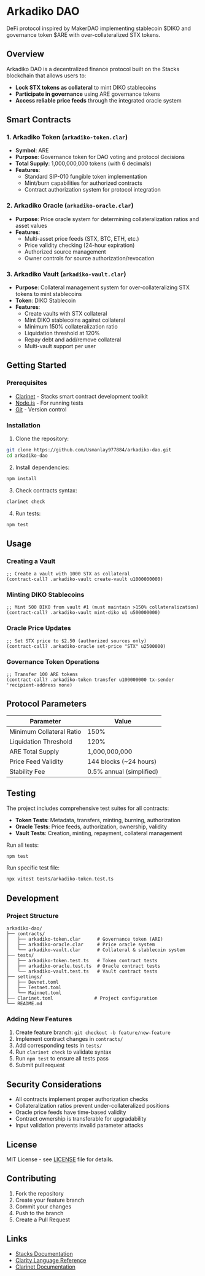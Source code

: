 # Arkadiko DAO

DeFi protocol inspired by MakerDAO implementing stablecoin $DIKO and governance token $ARE with over-collateralized STX tokens.

## Overview

Arkadiko DAO is a decentralized finance protocol built on the Stacks blockchain that allows users to:

- **Lock STX tokens as collateral** to mint DIKO stablecoins
- **Participate in governance** using ARE governance tokens
- **Access reliable price feeds** through the integrated oracle system

## Smart Contracts

### 1. Arkadiko Token (`arkadiko-token.clar`)
- **Symbol**: ARE
- **Purpose**: Governance token for DAO voting and protocol decisions
- **Total Supply**: 1,000,000,000 tokens (with 6 decimals)
- **Features**:
  - Standard SIP-010 fungible token implementation
  - Mint/burn capabilities for authorized contracts
  - Contract authorization system for protocol integration

### 2. Arkadiko Oracle (`arkadiko-oracle.clar`)
- **Purpose**: Price oracle system for determining collateralization ratios and asset values
- **Features**:
  - Multi-asset price feeds (STX, BTC, ETH, etc.)
  - Price validity checking (24-hour expiration)
  - Authorized source management
  - Owner controls for source authorization/revocation

### 3. Arkadiko Vault (`arkadiko-vault.clar`)
- **Purpose**: Collateral management system for over-collateralizing STX tokens to mint stablecoins
- **Token**: DIKO Stablecoin
- **Features**:
  - Create vaults with STX collateral
  - Mint DIKO stablecoins against collateral
  - Minimum 150% collateralization ratio
  - Liquidation threshold at 120%
  - Repay debt and add/remove collateral
  - Multi-vault support per user

## Getting Started

### Prerequisites

- [Clarinet](https://github.com/hirosystems/clarinet) - Stacks smart contract development toolkit
- [Node.js](https://nodejs.org/) - For running tests
- [Git](https://git-scm.com/) - Version control

### Installation

1. Clone the repository:
```bash
git clone https://github.com/Usmanlay977884/arkadiko-dao.git
cd arkadiko-dao
```

2. Install dependencies:
```bash
npm install
```

3. Check contracts syntax:
```bash
clarinet check
```

4. Run tests:
```bash
npm test
```

## Usage

### Creating a Vault

```clarity
;; Create a vault with 1000 STX as collateral
(contract-call? .arkadiko-vault create-vault u1000000000)
```

### Minting DIKO Stablecoins

```clarity
;; Mint 500 DIKO from vault #1 (must maintain >150% collateralization)
(contract-call? .arkadiko-vault mint-diko u1 u500000000)
```

### Oracle Price Updates

```clarity
;; Set STX price to $2.50 (authorized sources only)
(contract-call? .arkadiko-oracle set-price "STX" u2500000)
```

### Governance Token Operations

```clarity
;; Transfer 100 ARE tokens
(contract-call? .arkadiko-token transfer u100000000 tx-sender 'recipient-address none)
```

## Protocol Parameters

| Parameter | Value |
|-----------|--------|
| Minimum Collateral Ratio | 150% |
| Liquidation Threshold | 120% |
| ARE Total Supply | 1,000,000,000 |
| Price Feed Validity | 144 blocks (~24 hours) |
| Stability Fee | 0.5% annual (simplified) |

## Testing

The project includes comprehensive test suites for all contracts:

- **Token Tests**: Metadata, transfers, minting, burning, authorization
- **Oracle Tests**: Price feeds, authorization, ownership, validity
- **Vault Tests**: Creation, minting, repayment, collateral management

Run all tests:
```bash
npm test
```

Run specific test file:
```bash
npx vitest tests/arkadiko-token.test.ts
```

## Development

### Project Structure

```
arkadiko-dao/
├── contracts/
│   ├── arkadiko-token.clar      # Governance token (ARE)
│   ├── arkadiko-oracle.clar     # Price oracle system
│   └── arkadiko-vault.clar      # Collateral & stablecoin system
├── tests/
│   ├── arkadiko-token.test.ts   # Token contract tests
│   ├── arkadiko-oracle.test.ts  # Oracle contract tests
│   └── arkadiko-vault.test.ts   # Vault contract tests
├── settings/
│   ├── Devnet.toml
│   ├── Testnet.toml
│   └── Mainnet.toml
├── Clarinet.toml               # Project configuration
└── README.md
```

### Adding New Features

1. Create feature branch: `git checkout -b feature/new-feature`
2. Implement contract changes in `contracts/`
3. Add corresponding tests in `tests/`
4. Run `clarinet check` to validate syntax
5. Run `npm test` to ensure all tests pass
6. Submit pull request

## Security Considerations

- All contracts implement proper authorization checks
- Collateralization ratios prevent under-collateralized positions
- Oracle price feeds have time-based validity
- Contract ownership is transferable for upgradability
- Input validation prevents invalid parameter attacks

## License

MIT License - see [LICENSE](LICENSE) file for details.

## Contributing

1. Fork the repository
2. Create your feature branch
3. Commit your changes
4. Push to the branch
5. Create a Pull Request

## Links

- [Stacks Documentation](https://docs.stacks.co/)
- [Clarity Language Reference](https://docs.stacks.co/clarity/)
- [Clarinet Documentation](https://docs.hiro.so/clarinet/)